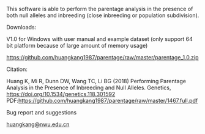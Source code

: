 This software is able to perform the parentage analysis in the presence of both null alleles and inbreeding (close inbreeding or population subdivision). 

Downloads:

V1.0 for Windows with user manual and example dataset 
(only support 64 bit platform because of large amount of memory usage)

https://github.com/huangkang1987/parentage/raw/master/parentage_1.0.zip

Citation:

Huang K, Mi R, Dunn DW, Wang TC, Li BG (2018) Performing Parentage Analysis in the Presence of Inbreeding and Null Alleles. Genetics,  https://doi.org/10.1534/genetics.118.301592  PDF:https://github.com/huangkang1987/parentage/raw/master/1467.full.pdf

Bug report and suggestions

huangkang@nwu.edu.cn
